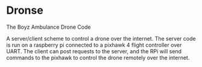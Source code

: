 # Dronse
The Boyz Ambulance Drone Code

A server/client scheme to control a drone over the internet. The server code is run on a raspberry pi connected to a pixhawk 4 flight controller over UART. The client can post requests to the server, and the RPi will send commands to the pixhawk to control the drone remotely over the internet.
